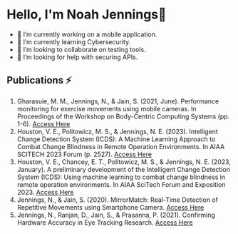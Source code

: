 # Hello, I'm Noah Jennings👋

- 🔭 I’m currently working on a mobile application.
- 🌱 I’m currently learning Cybersecurity.
- 👯 I’m looking to collaborate on testing tools.
- 🤔 I’m looking for help with securing APIs.

## Publications ⚡
1. Gharasuie, M. M., Jennings, N., & Jain, S. (2021, June). Performance monitoring for exercise movements using mobile cameras. In Proceedings of the Workshop on Body-Centric Computing Systems (pp. 1-6). [Access Here](https://dl.acm.org/doi/pdf/10.1145/3469260.3469665)
2. Houston, V. E., Politowicz, M. S., & Jennings, N. E. (2023). Intelligent Change Detection System (ICDS): A Machine Learning Approach to Combat Change Blindness in Remote Operation Environments. In AIAA SCITECH 2023 Forum (p. 2527). [Access Here](https://arc.aiaa.org/doi/10.2514/6.2023-2527)
3. Houston, V. E., Chancey, E. T., Politowicz, M. S., & Jennings, N. E. (2023, January). A preliminary development of the Intelligent Change Detection System (ICDS): Using machine learning to combat change blindness in remote operation environments. In AIAA SciTech Forum and Exposition 2023. [Access Here](https://ntrs.nasa.gov/citations/20220018055)
4. Jennings, N., & Jain, S. (2020). MirrorMatch: Real-Time Detection of Repetitive Movements using Smartphone Camera. [Access Here](https://ieeexplore.ieee.org/document/8908633) 
5. Jennings, N., Ranjan, D., Jain, S., & Prasanna, P. (2021). Confirming Hardware Accuracy in Eye Tracking Research. [Access Here](https://digitalcommons.odu.edu/undergradsymposium/2021/sciences/16/)
